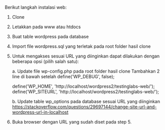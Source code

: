 Berikut langkah instalasi web:
1. Clone
2. Letakkan pada www atau htdocs
3. Buat table wordpress pada database
4. Import file wordpress.sql yang terletak pada root folder hasil clone
5. Untuk mengakses sesuai URL yang diinginkan dapat dilakukan dengan beberapa opsi (pilih salah satu):
   
   a. Update file wp-config.php pada root folder hasil clone
      Tambahkan 2 line di bawah setelah define('WP_DEBUG', false);

      define('WP_HOME', 'http://localhost/wordpress2/testinglabs-web/');
      define('WP_SITEURL', 'http://localhost/wordpress2/testinglabs-web/');

   b. Update table wp_options pada database sesuai URL yang diinginkan  https://stackoverflow.com/questions/29697144/change-site-url-and-wordpress-url-in-localhost

6. Buka browser dengan URL yang sudah diset pada step 5.